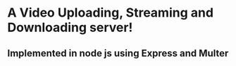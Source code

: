 # A Video Uploading, Streaming and Downloading server! 

## Implemented in node js using Express and Multer
